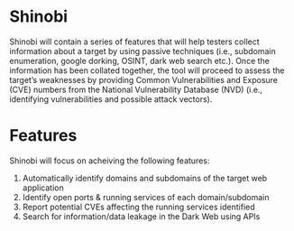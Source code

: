 # Shinobi

Shinobi will contain a series of features that will help testers collect information about a target by using passive techniques (i.e., subdomain enumeration, google dorking, OSINT, dark web search etc.). Once the information has been collated together, the tool will proceed to assess the target’s weaknesses by providing Common Vulnerabilities and Exposure (CVE) numbers from the National Vulnerability Database (NVD) (i.e., identifying vulnerabilities and possible attack vectors).

# Features

Shinobi will focus on acheiving the following features: 
1. Automatically identify domains and subdomains of the target web application
2. Identify open ports & running services of each domain/subdomain
3. Report potential CVEs affecting the running services identified
4. Search for information/data leakage in the Dark Web using APIs
